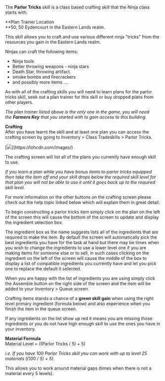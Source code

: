 The **Parlor Tricks** skill is a class based crafting skill that the Ninja class starts with.

**Plan Trainer Location  
**50, 50 Eydencourt in the Eastern Lands realm.

This skill allows you to craft and use various different ninja "tricks" from the resources you gain in the Eastern Lands realm.

Ninjas can craft the following items:

*   Ninja tools
*   Better throwing weapons - ninja stars
*   Death Star, throwing artifact.
*   smoke bombs and firecrackers
*   and possibly more items ....

As with all of the crafting skills you will need to learn plans for the parlor tricks skill, seek out a plan trainer for this skill or buy dropped plans from other players.

_The plan trainer listed above is the only one in the game, you will need the **Farmers Key** that you started with to gain access to this building._

**Crafting**  
After you have learnt the skill and at least one plan you can access the crafting screen by going to Inventory > Class Tradeskills > Parlor Tricks.

[![](https://lohcdn.com/images/t_)](https://lohcdn.com/images/)

The crafting screen will list all of the plans you currently have enough skill to use.

_If you learn a plan while you have bonus items to parlor tricks equipped then take the item off and your skill drops below the required skill level for that plan you will not be able to use it until it goes back up to the required skill level._

For more information on the other buttons on the crafting screen please check out the help topic linked below which will explain them in great detail.

To begin constructing a parlor tricks item simply click on the plan on the left of the screen this will cause the bottom of the screen to update and display the ingredient selection box.

The ingredient box as the name suggests lists all of the ingredients that are required to make the item. By default the screen will automatically pick the best ingredients you have for the task at hand but there may be times when you wish to change the ingredients to use a lower level one if you are making items for someone else or to sell, in such cases clicking on the ingredient on the left of the screen will cause the middle of the box to display a list of compatible ingredients you currently have and let you pick one to replace the default it selected.

When you are happy with the list of ingredients you are using simply click the Assemble button on the right side of the screen and the item will be added to your Inventory > Queue screen.

Crafting items stands a chance of a **green skill gain** when using the right level primary ingredient (formula below) and also experience when you finish the item in the queue screen.

If any ingredients on the list show up red it means you are missing those ingredients or you do not have high enough skill to use the ones you have in your inventory.

**Material Formula**  
Material Level = ((Parlor Tricks / 5) + 5)

_i.e. If you have 100 Parlor Tricks skill you can work with up to level 25 materials ((100 / 5) + 5)._

This allows you to work around material gaps (times when there is not a material every 5 levels).
